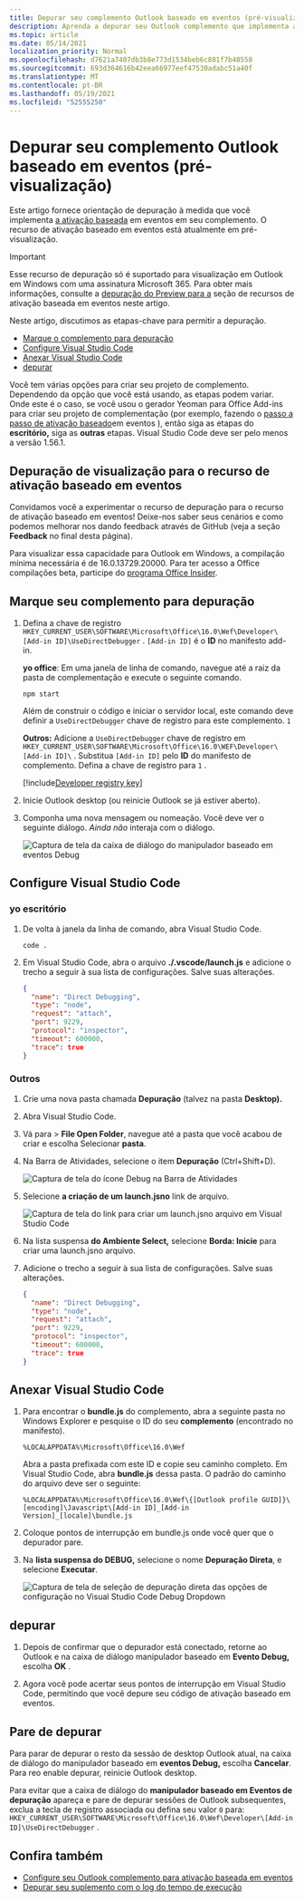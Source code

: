 ```yaml
---
title: Depurar seu complemento Outlook baseado em eventos (pré-visualização)
description: Aprenda a depurar seu Outlook complemento que implementa ativação baseada em eventos.
ms.topic: article
ms.date: 05/14/2021
localization_priority: Normal
ms.openlocfilehash: d7621a7407db3b8e773d1534beb6c881f7b48558
ms.sourcegitcommit: 693d364616b42eea66977eef47530adabc51a40f
ms.translationtype: MT
ms.contentlocale: pt-BR
ms.lasthandoff: 05/19/2021
ms.locfileid: "52555250"
---
```

# <a name="debug-your-event-based-outlook-add-in-preview"></a>Depurar seu complemento Outlook baseado em eventos (pré-visualização)

Este artigo fornece orientação de depuração à medida que você implementa [a ativação baseada](autolaunch.md) em eventos em seu complemento. O recurso de ativação baseado em eventos está atualmente em pré-visualização.

> [!IMPORTANT]
> Esse recurso de depuração só é suportado para visualização em Outlook em Windows com uma assinatura Microsoft 365. Para obter mais informações, consulte a [depuração do Preview para a](#preview-debugging-for-the-event-based-activation-feature) seção de recursos de ativação baseada em eventos neste artigo.

Neste artigo, discutimos as etapas-chave para permitir a depuração.

- [Marque o complemento para depuração](#mark-your-add-in-for-debugging)
- [Configure Visual Studio Code](#configure-visual-studio-code)
- [Anexar Visual Studio Code](#attach-visual-studio-code)
- [depurar](#debug)

Você tem várias opções para criar seu projeto de complemento. Dependendo da opção que você está usando, as etapas podem variar. Onde este é o caso, se você usou o gerador Yeoman para Office Add-ins para criar seu projeto de complementação (por exemplo, fazendo o [passo a passo de ativação baseado](autolaunch.md)em eventos ), então siga as etapas do **escritório,** siga as **outras** etapas. Visual Studio Code deve ser pelo menos a versão 1.56.1.

## <a name="preview-debugging-for-the-event-based-activation-feature"></a>Depuração de visualização para o recurso de ativação baseado em eventos

Convidamos você a experimentar o recurso de depuração para o recurso de ativação baseado em eventos! Deixe-nos saber seus cenários e como podemos melhorar nos dando feedback através de GitHub (veja a seção **Feedback** no final desta página).

Para visualizar essa capacidade para Outlook em Windows, a compilação mínima necessária é de 16.0.13729.20000. Para ter acesso a Office compilações beta, participe do [programa Office Insider](https://insider.office.com).

## <a name="mark-your-add-in-for-debugging"></a>Marque seu complemento para depuração

1. Defina a chave de registro `HKEY_CURRENT_USER\SOFTWARE\Microsoft\Office\16.0\Wef\Developer\[Add-in ID]\UseDirectDebugger` . `[Add-in ID]` é o **ID** no manifesto add-in.

    **yo office**: Em uma janela de linha de comando, navegue até a raiz da pasta de complementação e execute o seguinte comando.

    ```command&nbsp;line
    npm start
    ```

    Além de construir o código e iniciar o servidor local, este comando deve definir a `UseDirectDebugger` chave de registro para este complemento. `1`

    **Outros:** Adicione a `UseDirectDebugger` chave de registro em `HKEY_CURRENT_USER\SOFTWARE\Microsoft\Office\16.0\WEF\Developer\[Add-in ID]\` . Substitua `[Add-in ID]` pelo **ID** do manifesto de complemento. Defina a chave de registro para `1` .

    [!include[Developer registry key](../includes/developer-registry-key.md)]

1. Inicie Outlook desktop (ou reinicie Outlook se já estiver aberto).
1. Componha uma nova mensagem ou nomeação. Você deve ver o seguinte diálogo. *Ainda não* interaja com o diálogo.

    ![Captura de tela da caixa de diálogo do manipulador baseado em eventos Debug](../images/outlook-win-autolaunch-debug-dialog.png)

## <a name="configure-visual-studio-code"></a>Configure Visual Studio Code

### <a name="yo-office"></a>yo escritório

1. De volta à janela da linha de comando, abra Visual Studio Code.

    ```command&nbsp;line
    code .
    ```

1. Em Visual Studio Code, abra o arquivo **./.vscode/launch.js** e adicione o trecho a seguir à sua lista de configurações. Salve suas alterações.

    ```json
    {
      "name": "Direct Debugging",
      "type": "node",
      "request": "attach",
      "port": 9229,
      "protocol": "inspector",
      "timeout": 600000,
      "trace": true
    }
    ```

### <a name="other"></a>Outros

1. Crie uma nova pasta chamada **Depuração** (talvez na pasta **Desktop).**
1. Abra Visual Studio Code.
1. Vá para  >  **File Open Folder**, navegue até a pasta que você acabou de criar e escolha Selecionar **pasta**.
1. Na Barra de Atividades, selecione o item **Depuração** (Ctrl+Shift+D).

    ![Captura de tela do ícone Debug na Barra de Atividades](../images/vs-code-debug.png)

1. Selecione **a criação de um launch.jsno** link de arquivo.

    ![Captura de tela do link para criar um launch.jsno arquivo em Visual Studio Code](../images/vs-code-create-launch.json.png)

1. Na lista suspensa **do Ambiente Select,** selecione **Borda: Inicie** para criar uma launch.jsno arquivo.
1. Adicione o trecho a seguir à sua lista de configurações. Salve suas alterações.

    ```json
    {
      "name": "Direct Debugging",
      "type": "node",
      "request": "attach",
      "port": 9229,
      "protocol": "inspector",
      "timeout": 600000,
      "trace": true
    }
    ```

## <a name="attach-visual-studio-code"></a>Anexar Visual Studio Code

1. Para encontrar o **bundle.js** do complemento, abra a seguinte pasta no Windows Explorer e pesquise o ID do seu **complemento** (encontrado no manifesto).

    ```text
    %LOCALAPPDATA%\Microsoft\Office\16.0\Wef
    ```

    Abra a pasta prefixada com este ID e copie seu caminho completo. Em Visual Studio Code, abra **bundle.js** dessa pasta. O padrão do caminho do arquivo deve ser o seguinte:

    `%LOCALAPPDATA%\Microsoft\Office\16.0\Wef\{[Outlook profile GUID]}\[encoding]\Javascript\[Add-in ID]_[Add-in Version]_[locale]\bundle.js`

1. Coloque pontos de interrupção em bundle.js onde você quer que o depurador pare.
1. Na **lista suspensa do DEBUG,** selecione o nome **Depuração Direta**, e selecione **Executar**.

    ![Captura de tela de seleção de depuração direta das opções de configuração no Visual Studio Code Debug Dropdown](../images/outlook-win-autolaunch-debug-vsc.png)

## <a name="debug"></a>depurar

1. Depois de confirmar que o depurador está conectado, retorne ao Outlook e na caixa de diálogo manipulador baseado em **Evento Debug,** escolha **OK** .

1. Agora você pode acertar seus pontos de interrupção em Visual Studio Code, permitindo que você depure seu código de ativação baseado em eventos.

## <a name="stop-debugging"></a>Pare de depurar

Para parar de depurar o resto da sessão de desktop Outlook atual, na caixa de diálogo do manipulador baseado em **eventos Debug,** escolha **Cancelar**. Para reo enable depurar, reinicie Outlook desktop.

Para evitar que a caixa de diálogo do **manipulador baseado em Eventos de depuração** apareça e pare de depurar sessões de Outlook subsequentes, exclua a tecla de registro associada ou defina seu valor `0` para: `HKEY_CURRENT_USER\SOFTWARE\Microsoft\Office\16.0\Wef\Developer\[Add-in ID]\UseDirectDebugger` .

## <a name="see-also"></a>Confira também

- [Configure seu Outlook complemento para ativação baseada em eventos](autolaunch.md)
- [Depurar seu suplemento com o log do tempo de execução](../testing/runtime-logging.md#runtime-logging-on-windows)
